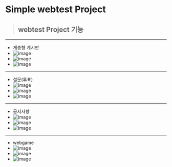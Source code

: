# Simple webtest Project

> ## webtest Project 기능

---

- 게층형 게시판
- ![image](https://github.com/1DKITE/webtest/assets/105035556/bb175d4b-c6ba-43f3-8e20-55727fca3b2a)
- ![image](https://github.com/1DKITE/webtest/assets/105035556/42de6ed2-b628-4272-ab00-138673d188ca)
- ![image](https://github.com/1DKITE/webtest/assets/105035556/8bdf7e3b-170a-4b60-9d40-7598b71388d6)
---
- 설문(투표)
- ![image](https://github.com/1DKITE/webtest/assets/105035556/df1e6cb8-132f-43e0-bb2f-35476c5692d3)
- ![image](https://github.com/1DKITE/webtest/assets/105035556/e1f4e16f-a450-4f43-98fb-7db56642a75f)
- ![image](https://github.com/1DKITE/webtest/assets/105035556/7b3bb0f2-8532-44b5-b431-3e9b323db08e)
---
- 공지사항
- ![image](https://github.com/1DKITE/webtest/assets/105035556/1284e97c-85bb-4277-9625-15b9cfc0625a)
- ![image](https://github.com/1DKITE/webtest/assets/105035556/ffe5d61e-351e-4584-b68f-4c4afc3299e8)
- ![image](https://github.com/1DKITE/webtest/assets/105035556/5999bac1-4678-4067-b5df-21afa32eae79)
---
- webgame
- ![image](https://github.com/1DKITE/webtest/assets/105035556/93ba0ba6-bcfc-4ca6-9a35-238490e3e709)
- ![image](https://github.com/1DKITE/webtest/assets/105035556/3b2590f0-6266-4f48-943a-74d4c7019731)
- ![image](https://github.com/1DKITE/webtest/assets/105035556/e5f5236f-2d4e-4440-ae03-af10d7f1153a)




